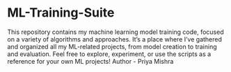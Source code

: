 # ML-Training-Suite
This repository contains my machine learning model training code, focused on a variety of algorithms and approaches. It’s a place where I’ve gathered and organized all my ML-related projects, from model creation to training and evaluation. Feel free to explore, experiment, or use the scripts as a reference for your own ML projects!
Author - Priya Mishra

